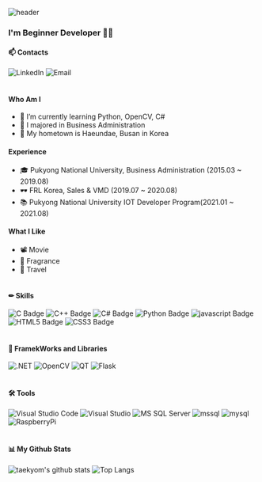 ![header](https://capsule-render.vercel.app/api?type=waving&color=auto&height=280&section=header&text=Taekyoung%20Lee&fontSize=90&fontAlignY=38&amp;desc=I'm%20Beginner%20Developer!&amp;descAlignY=70&amp;descAlign=75)

### I'm Beginner Developer 🤸‍♀ 

#### 📫 Contacts
![LinkedIn](https://img.shields.io/badge/LinkedIn-0A66C2?style=flat&amp;logo=LinkedIn&amp;logoColor=white&link=https://www.linkedin.com/in/taegyeong-lee-098076202/)
![Email](https://img.shields.io/badge/Email-EA4335?style=flat&amp;logo=Minutemailer&amp;logoColor=white&mailto:tkyoung1014@naver.com)
<br/><br/>

#### Who Am I
- 🌱 I’m currently learning Python, OpenCV, C#
- 🥇 I majored in Business Administration
- 🚅 My hometown is Haeundae, Busan in Korea

#### Experience
- 🎓 Pukyong National University, Business Administration (2015.03 ~ 2019.08)
- 🕶 FRL Korea, Sales & VMD  (2019.07 ~ 2020.08)
- 📚 Pukyong National University IOT Developer Program(2021.01 ~ 2021.08)

#### What I Like
- 📽 Movie
- 🌷 Fragrance
- 🛫 Travel
<br/><br/>

#### ✏ Skills
![C Badge](https://img.shields.io/badge/C-453091?style=flat&amp;logo=C&amp;logoColor=white)
![C++ Badge](https://img.shields.io/badge/c++-00599C?style=flat&amp;logo=c%2B%2B&amp;logoColor=white)
![C# Badge](https://img.shields.io/badge/CSharp-AC39AA?style=flat&amp;logo=CSharp&amp;logoColor=white)
![Python Badge](https://img.shields.io/badge/python-205860?style=flat&amp;logo=python&amp;logoColor=white)
![javascript Badge](https://img.shields.io/badge/javascript-%23323330.svg?style=flat&amp;logo=javascript&amp;logoColor=%23F7DF1E)
![HTML5 Badge](https://img.shields.io/badge/HTML5-E34F26?style=flat&amp;logo=HTML5&amp;logoColor=white)
![CSS3 Badge](https://img.shields.io/badge/CSS3-1572B6?style=flat&amp;logo=CSS3&amp;logoColor=white)
<br/><br/>

#### 🧵 FramekWorks and Libraries
![.NET](https://img.shields.io/badge/.NET-AA79D2?style=flat&amp;logo=.net&amp;logoColor=white)
![OpenCV](https://img.shields.io/badge/opencv-B83F3D?style=flat&amp;logo=opencv&amp;logoColor=white)
![QT](https://img.shields.io/badge/Qt-41B83D?style=flat&amp;logo=Qt&amp;logoColor=white)
![Flask](https://img.shields.io/badge/Flask-060D13?style=flat&amp;logo=Flask&amp;logoColor=white)
<br/><br/>

#### 🛠 Tools
![Visual Studio Code](https://img.shields.io/badge/VisualStudioCode-0078d7.svg?style=flat&amp;logo=visual-studio-code&amp;logoColor=white)
![Visual Studio](https://img.shields.io/badge/VisualStudio-5C2D91.svg?style=flat&amp;logo=visual-studio&amp;logoColor=white)
![MS SQL Server](https://img.shields.io/badge/MicrosoftSQLServer-FFFF00?style=flat&amp;logo=MicrosoftSQLServer&amp;logo=Color=white)
![mssql](https://img.shields.io/badge/mssql-CC2927.svg?style=flat&amp;logo=microsoftsqlserver&amp;logoColor=white)
![mysql](https://img.shields.io/badge/mysql-%2300f.svg?style=flat&amp;logo=mysql&amp;logoColor=white)
![RaspberryPi](https://img.shields.io/badge/RaspberryPi-A22846?style=flat&amp;logo=RaspberryPi&amp;logoColor=white)
<br/><br/>

#### 📊 My Github Stats
![taekyom's github stats](https://github-readme-stats.vercel.app/api?username=taekyom&show_icons=true&theme=tokyonight)
![Top Langs](https://github-readme-stats.vercel.app/api/top-langs/?username=taekyom&layout=compact&theme=tokyonight)

